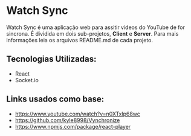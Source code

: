# Watch Sync

Watch Sync é uma aplicação web para assitir videos do YouTube de for sincrona.
É dividida em dois sub-projetos, **Client** e **Server**. Para mais informações leia os arquivos README.md de cada projeto.

## Tecnologias Utilizadas:

* React
* Socket.io

## Links usados como base:

* https://www.youtube.com/watch?v=n0XTxlp68wc
* https://github.com/kyle8998/Vynchronize
* https://www.npmjs.com/package/react-player